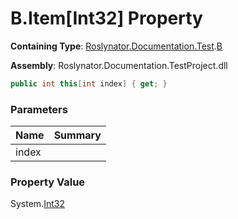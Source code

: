# B\.Item\[Int32\] Property

**Containing Type**: [Roslynator.Documentation.Test](../../README.md)\.[B](../README.md)

**Assembly**: Roslynator\.Documentation\.TestProject\.dll

```csharp
public int this[int index] { get; }
```

### Parameters

| Name | Summary |
| ---- | ------- |
| index | |

### Property Value

System\.[Int32](https://docs.microsoft.com/en-us/dotnet/api/system.int32)

